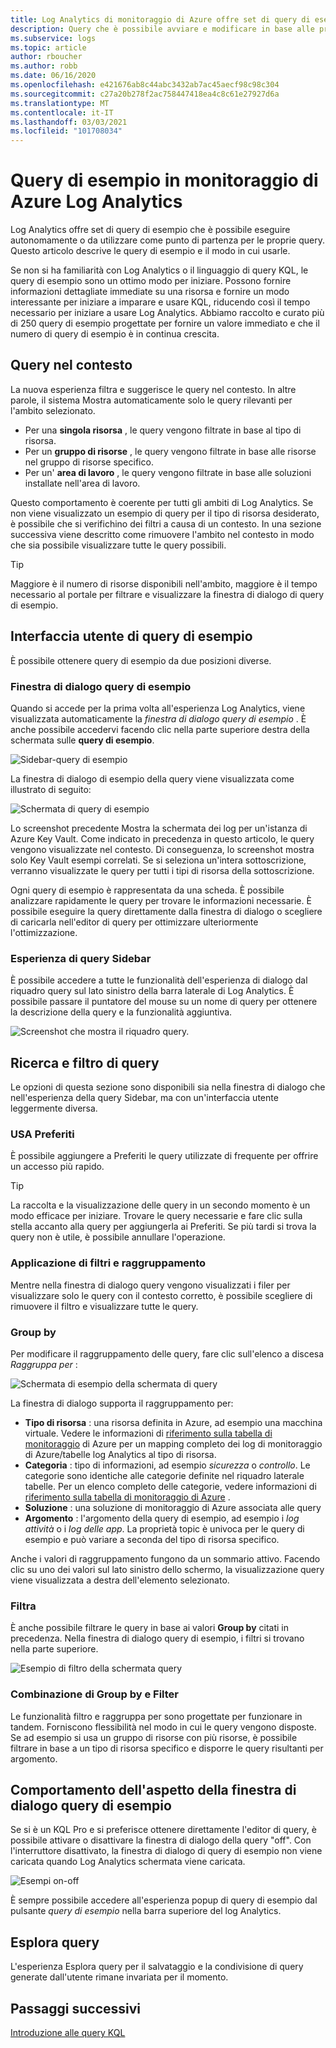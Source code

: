 ```yaml
---
title: Log Analytics di monitoraggio di Azure offre set di query di esempio che è possibile eseguire autonomamente o come punto di partenza per le proprie query.
description: Query che è possibile avviare e modificare in base alle proprie esigenze
ms.subservice: logs
ms.topic: article
author: rboucher
ms.author: robb
ms.date: 06/16/2020
ms.openlocfilehash: e421676ab8c44abc3432ab7ac45aecf98c98c304
ms.sourcegitcommit: c27a20b278f2ac758447418ea4c8c61e27927d6a
ms.translationtype: MT
ms.contentlocale: it-IT
ms.lasthandoff: 03/03/2021
ms.locfileid: "101708034"
---
```

# <a name="example-queries-in-azure-monitor-log-analytics"></a>Query di esempio in monitoraggio di Azure Log Analytics
Log Analytics offre set di query di esempio che è possibile eseguire autonomamente o da utilizzare come punto di partenza per le proprie query. Questo articolo descrive le query di esempio e il modo in cui usarle.

Se non si ha familiarità con Log Analytics o il linguaggio di query KQL, le query di esempio sono un ottimo modo per iniziare. Possono fornire informazioni dettagliate immediate su una risorsa e fornire un modo interessante per iniziare a imparare e usare KQL, riducendo così il tempo necessario per iniziare a usare Log Analytics. Abbiamo raccolto e curato più di 250 query di esempio progettate per fornire un valore immediato e che il numero di query di esempio è in continua crescita.

## <a name="in-context-queries"></a>Query nel contesto

La nuova esperienza filtra e suggerisce le query nel contesto. In altre parole, il sistema Mostra automaticamente solo le query rilevanti per l'ambito selezionato.

- Per una **singola risorsa** , le query vengono filtrate in base al tipo di risorsa.
- Per un **gruppo di risorse** , le query vengono filtrate in base alle risorse nel gruppo di risorse specifico.
- Per un' **area di lavoro** , le query vengono filtrate in base alle soluzioni installate nell'area di lavoro.

Questo comportamento è coerente per tutti gli ambiti di Log Analytics. Se non viene visualizzato un esempio di query per il tipo di risorsa desiderato, è possibile che si verifichino dei filtri a causa di un contesto. In una sezione successiva viene descritto come rimuovere l'ambito nel contesto in modo che sia possibile visualizzare tutte le query possibili.

> [!TIP]
> Maggiore è il numero di risorse disponibili nell'ambito, maggiore è il tempo necessario al portale per filtrare e visualizzare la finestra di dialogo di query di esempio.

## <a name="example-query-user-interface"></a>Interfaccia utente di query di esempio

È possibile ottenere query di esempio da due posizioni diverse.

### <a name="example-query-dialog"></a>Finestra di dialogo query di esempio

Quando si accede per la prima volta all'esperienza Log Analytics, viene visualizzata automaticamente la *finestra di dialogo query di esempio* .  È anche possibile accedervi facendo clic nella parte superiore destra della schermata sulle **query di esempio**.

![Sidebar-query di esempio](media/example-queries/sidebar-2.png)

La finestra di dialogo di esempio della query viene visualizzata come illustrato di seguito:  

![Schermata di query di esempio](media/example-queries/example-query-start.png)

Lo screenshot precedente Mostra la schermata dei log per un'istanza di Azure Key Vault. Come indicato in precedenza in questo articolo, le query vengono visualizzate nel contesto.  Di conseguenza, lo screenshot mostra solo Key Vault esempi correlati. Se si seleziona un'intera sottoscrizione, verranno visualizzate le query per tutti i tipi di risorsa della sottoscrizione.  

Ogni query di esempio è rappresentata da una scheda. È possibile analizzare rapidamente le query per trovare le informazioni necessarie. È possibile eseguire la query direttamente dalla finestra di dialogo o scegliere di caricarla nell'editor di query per ottimizzare ulteriormente l'ottimizzazione.

### <a name="sidebar-query-experience"></a>Esperienza di query Sidebar

È possibile accedere a tutte le funzionalità dell'esperienza di dialogo dal riquadro query sul lato sinistro della barra laterale di Log Analytics. È possibile passare il puntatore del mouse su un nome di query per ottenere la descrizione della query e la funzionalità aggiuntiva.

![Screenshot che mostra il riquadro query.](media/example-queries/sidebar-3.png)

## <a name="finding-and-filtering-queries"></a>Ricerca e filtro di query

Le opzioni di questa sezione sono disponibili sia nella finestra di dialogo che nell'esperienza della query Sidebar, ma con un'interfaccia utente leggermente diversa.  

### <a name="use-favorites"></a>USA Preferiti

È possibile aggiungere a Preferiti le query utilizzate di frequente per offrire un accesso più rapido.

> [!TIP]
> La raccolta e la visualizzazione delle query in un secondo momento è un modo efficace per iniziare. Trovare le query necessarie e fare clic sulla stella accanto alla query per aggiungerla ai Preferiti. Se più tardi si trova la query non è utile, è possibile annullare l'operazione.  

### <a name="filtering-and-group-by"></a>Applicazione di filtri e raggruppamento

Mentre nella finestra di dialogo query vengono visualizzati i filer per visualizzare solo le query con il contesto corretto, è possibile scegliere di rimuovere il filtro e visualizzare tutte le query.

### <a name="group-by"></a>Group by

Per modificare il raggruppamento delle query, fare clic sull'elenco a discesa *Raggruppa per* :

![Schermata di esempio della schermata di query](media/example-queries/example-query-groupby.png)

La finestra di dialogo supporta il raggruppamento per:

- **Tipo di risorsa** : una risorsa definita in Azure, ad esempio una macchina virtuale. Vedere le informazioni di [riferimento sulla tabella di monitoraggio](/azure/azure-monitor/reference/tables/tables-resourcetype) di Azure per un mapping completo dei log di monitoraggio di Azure/tabelle log Analytics al tipo di risorsa.  
- **Categoria** : tipo di informazioni, ad esempio *sicurezza* o *controllo*. Le categorie sono identiche alle categorie definite nel riquadro laterale tabelle. Per un elenco completo delle categorie, vedere informazioni di [riferimento sulla tabella di monitoraggio di Azure](/azure/azure-monitor/reference/tables/tables-category) .  
- **Soluzione** : una soluzione di monitoraggio di Azure associata alle query
- **Argomento** : l'argomento della query di esempio, ad esempio i *log attività* o i *log delle app*. La proprietà topic è univoca per le query di esempio e può variare a seconda del tipo di risorsa specifico.

Anche i valori di raggruppamento fungono da un sommario attivo. Facendo clic su uno dei valori sul lato sinistro dello schermo, la visualizzazione query viene visualizzata a destra dell'elemento selezionato.

### <a name="filter"></a>Filtra

È anche possibile filtrare le query in base ai valori **Group by** citati in precedenza. Nella finestra di dialogo query di esempio, i filtri si trovano nella parte superiore.

![Esempio di filtro della schermata query](media/example-queries/example-query-filter.png)

### <a name="combining-group-by-and-filter"></a>Combinazione di Group by e Filter

Le funzionalità filtro e raggruppa per sono progettate per funzionare in tandem. Forniscono flessibilità nel modo in cui le query vengono disposte. Se ad esempio si usa un gruppo di risorse con più risorse, è possibile filtrare in base a un tipo di risorsa specifico e disporre le query risultanti per argomento.

## <a name="sample-query-dialog-appearance-behavior"></a>Comportamento dell'aspetto della finestra di dialogo query di esempio

Se si è un KQL Pro e si preferisce ottenere direttamente l'editor di query, è possibile attivare o disattivare la finestra di dialogo della query "off". Con l'interruttore disattivato, la finestra di dialogo di query di esempio non viene caricata quando Log Analytics schermata viene caricata.

![Esempi on-off](media/example-queries/examples-on-off.png)

È sempre possibile accedere all'esperienza popup di query di esempio dal pulsante *query di esempio* nella barra superiore del log Analytics.

## <a name="query-explorer"></a>Esplora query

L'esperienza Esplora query per il salvataggio e la condivisione di query generate dall'utente rimane invariata per il momento.

## <a name="next-steps"></a>Passaggi successivi

[Introduzione alle query KQL](./get-started-queries.md)